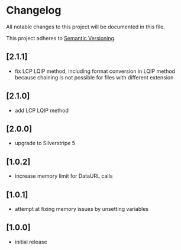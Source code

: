# Changelog

All notable changes to this project will be documented in this file.

This project adheres to [Semantic Versioning](http://semver.org/).

## [2.1.1]

* fix LCP LQIP method, including format conversion in LQIP method because chaining is not possible for files with different extension

## [2.1.0]

* add LCP LQIP method

## [2.0.0]

* upgrade to Silverstripe 5

## [1.0.2]

* increase memory limit for DataURL calls

## [1.0.1]

* attempt at fixing memory issues by unsetting variables

## [1.0.0]

* initial release
